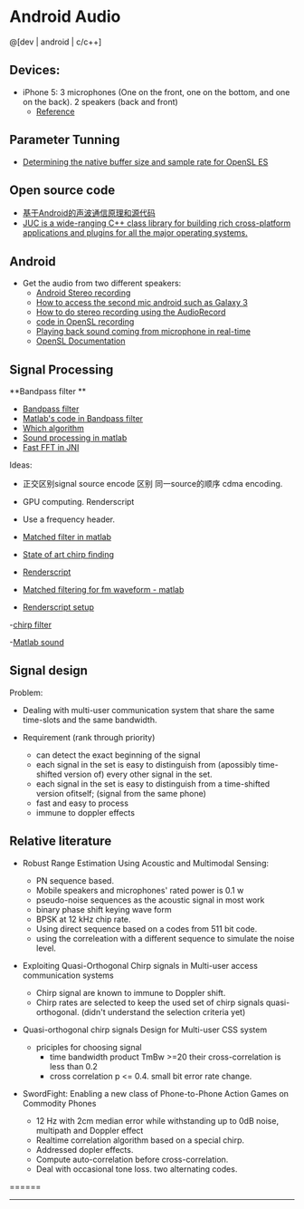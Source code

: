 Android Audio 
==============

@[dev | android | c/c++]

## Devices:

- iPhone 5: 3 microphones (One on the front, one on the bottom, and one on the back). 2 speakers (back and front)
	- [Reference](http://ipod.about.com/od/iPhone5SandiPhone5C/ss/Anatomy-Of-Iphone-5S.htm)


## Parameter Tunning

- [Determining the native buffer size and sample rate for OpenSL ES](https://play.google.com/store/apps/details?id=com.levien.audiobuffersize)

## Open source code
- [基于Android的声波通信原理和源代码](http://www.oschina.net/question/730666_129117)
- [JUC is a wide-ranging C++ class library for building rich cross-platform applications and plugins for all the major operating systems.](http://www.juce.com/)


## Android 
- Get the audio from two different speakers:
	- [Android Stereo recording](http://stackoverflow.com/questions/17982714/android-stereo-recording-exact-same-data-from-two-different-channels)
	- [How to access the second mic android such as Galaxy 3](http://stackoverflow.com/questions/15418267/how-to-access-the-second-mic-android-such-as-galaxy-3)
	- [How to do stereo recording using the AudioRecord](http://stackoverflow.com/questions/14627246/how-can-i-record-2-microphone-in-android-simultaneously)
	- [code in OpenSL recording](http://cabbage.googlecode.com/svn/trunk/JuceLibraryCode/modules/juce_audio_devices/native/juce_android_OpenSL.cpp)
	- [Playing back sound coming from microphone in real-time](http://stackoverflow.com/questions/5728454/playing-back-sound-coming-from-microphone-in-real-time)
	- [OpenSL Documentation](https://www.khronos.org/registry/sles/specs/OpenSL_ES_Specification_1.0.1.pdf)

## Signal Processing

**Bandpass filter **

- [Bandpass filter](http://stackoverflow.com/questions/16389205/simple-bandpass-filter-in-java)
- [Matlab's code in Bandpass filter](http://www.ligo-wa.caltech.edu/~cheryl.vorvick/etmx2007/OldStuffFromPCLaptop/MATLAB6p1/toolbox/signal/signal/firls.m)
- [Which algorithm](http://stackoverflow.com/questions/441438/which-algorithm-should-i-use-for-signal-sound-one-class-classification)
- [Sound processing in matlab](http://homepages.udayton.edu/~hardierc/ece203/sound.htm)
- [Fast FFT in JNI](https://code.google.com/p/scalalab/wiki/JavaFFTvsNative)

Ideas:

- 正交区别signal source encode 区别 同一source的顺序 cdma encoding.

- GPU computing. Renderscript

- Use a frequency header.


- [Matched filter in matlab](http://stackoverflow.com/questions/19468733/how-to-implement-a-matched-filter)

- [State of art chirp finding](https://github.com/skymoo/lalsuite/blob/ce490c58024389142d03e9c9530f6574bb86efd5/lalinspiral/src/FindChirpBCV.h)

- [Renderscript](http://android-developers.blogspot.com/2013/01/evolution-of-renderscript-performance.html)

- [Matched filtering for fm waveform - matlab](http://www.mathworks.com/help/phased/ug/matched-filtering.html)

- [Renderscript setup](http://www.doubleencore.com/2013/10/renderscript-for-all/)



-[chirp filter](http://www.qsl.net/dl4yhf/speclab/chirp_filter.htm#implementation)

-[Matlab sound](http://www.icn.ucl.ac.uk/courses/MATLAB-Tutorials/Sessions2008_09/Marieke_Scholvinck/html/Matlab_sounds_complicated.html)

## Signal design

Problem:
- Dealing with multi-user communication system that share the same time-slots and the same bandwidth.

- Requirement (rank through priority)
	- can detect the exact beginning of the signal
	- each signal in the set is easy to distinguish from (apossibly time-shifted version of) every other signal in the set.
	- each signal in the set is easy to distinguish from a time-shifted version ofitself; (signal from the same phone)
	- fast and easy to process
	- immune to doppler effects


## Relative literature

- Robust Range Estimation Using Acoustic and Multimodal Sensing:
	- PN sequence based. 
	- Mobile speakers and microphones' rated power is 0.1 w
	- pseudo-noise sequences as the acoustic signal in most work
	- binary phase shift keying wave form
	- BPSK at 12 kHz chip rate. 
	- Using direct sequence based on a codes from 511 bit code.
	- using the correleation with a different sequence to simulate the noise level. 


- Exploiting Quasi-Orthogonal Chirp signals in Multi-user access communication systems
	- Chirp signal are known to immune to Doppler shift.
	- Chirp rates are selected to keep the used set of chirp signals quasi-orthogonal. (didn't understand the selection criteria yet)
	
- Quasi-orthogonal chirp signals Design for Multi-user CSS system
	- priciples for choosing signal
		- time bandwidth product TmBw >=20 their cross-correlation is less than 0.2
		- cross correlation p <= 0.4. small bit error rate change.
		
- SwordFight: Enabling a new class of Phone-to-Phone Action Games on Commodity Phones
	- 12 Hz with 2cm median error while withstanding up to 0dB noise, multipath and Doppler effect
	- Realtime correlation algorithm based on a special chirp.
	- Addressed dopler effects.
	- Compute auto-correlation before cross-correlation.
	- Deal with occasional tone loss. two alternating codes.
	
======




- - -


